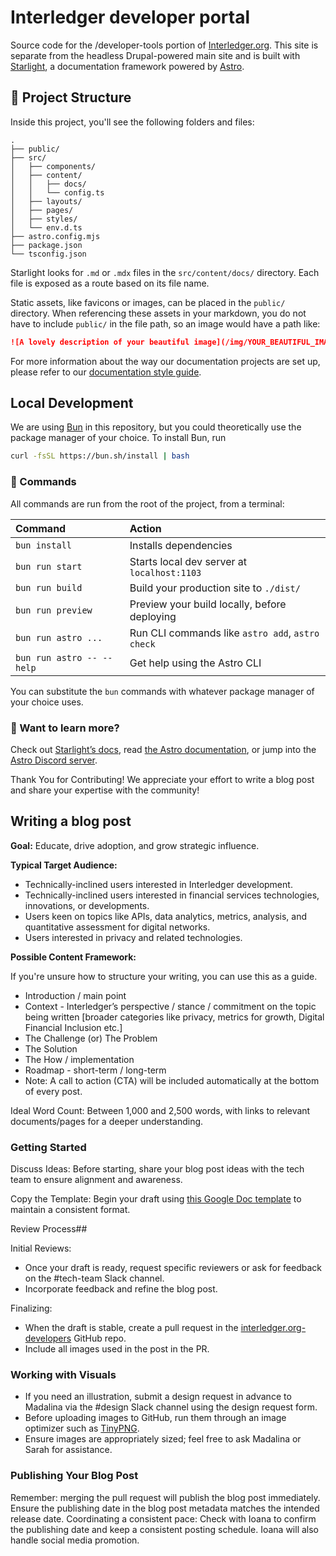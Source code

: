 # Interledger developer portal

Source code for the /developer-tools portion of [Interledger.org](https://interledger.org/). This site is separate from the headless Drupal-powered main site and is built with [Starlight](https://starlight.astro.build/), a documentation framework powered by [Astro](https://astro.build/).

## 🚀 Project Structure

Inside this project, you'll see the following folders and files:

```
.
├── public/
├── src/
│   ├── components/
│   ├── content/
│   │   ├── docs/
│   │   └── config.ts
│   ├── layouts/
│   ├── pages/
│   ├── styles/
│   └── env.d.ts
├── astro.config.mjs
├── package.json
└── tsconfig.json
```

Starlight looks for `.md` or `.mdx` files in the `src/content/docs/` directory. Each file is exposed as a route based on its file name.

Static assets, like favicons or images, can be placed in the `public/` directory. When referencing these assets in your markdown, you do not have to include `public/` in the file path, so an image would have a path like:

```md
![A lovely description of your beautiful image](/img/YOUR_BEAUTIFUL_IMAGE.png)
```

For more information about the way our documentation projects are set up, please refer to our [documentation style guide](https://interledger.tech/#docs-site-building).

## Local Development

We are using [Bun](https://bun.sh/) in this repository, but you could theoretically use the package manager of your choice. To install Bun, run

```sh
curl -fsSL https://bun.sh/install | bash
```

### 🧞 Commands

All commands are run from the root of the project, from a terminal:

| Command                   | Action                                           |
| :------------------------ | :----------------------------------------------- |
| `bun install`             | Installs dependencies                            |
| `bun run start`           | Starts local dev server at `localhost:1103`      |
| `bun run build`           | Build your production site to `./dist/`          |
| `bun run preview`         | Preview your build locally, before deploying     |
| `bun run astro ...`       | Run CLI commands like `astro add`, `astro check` |
| `bun run astro -- --help` | Get help using the Astro CLI                     |

You can substitute the `bun` commands with whatever package manager of your choice uses.

### 👀 Want to learn more?

Check out [Starlight’s docs](https://starlight.astro.build/), read [the Astro documentation](https://docs.astro.build), or jump into the [Astro Discord server](https://astro.build/chat).

Thank You for Contributing! We appreciate your effort to write a blog post and share your expertise with the community!

## Writing a blog post

**Goal:** Educate, drive adoption, and grow strategic influence.

**Typical Target Audience:**

* Technically-inclined users interested in Interledger development.
* Technically-inclined users interested in financial services technologies, innovations, or developments.
* Users keen on topics like APIs, data analytics, metrics, analysis, and quantitative assessment for digital networks.
* Users interested in privacy and related technologies.

**Possible Content Framework:**

If you're unsure how to structure your writing, you can use this as a guide.

* Introduction / main point
* Context - Interledger’s perspective / stance / commitment on the topic being written [broader categories like privacy, metrics for growth, Digital Financial Inclusion etc.]
* The Challenge (or) The Problem
* The Solution
* The How / implementation
* Roadmap - short-term / long-term
* Note: A call to action (CTA) will be included automatically at the bottom of every post.

Ideal Word Count: Between 1,000 and 2,500 words, with links to relevant documents/pages for a deeper understanding.

### Getting Started

Discuss Ideas: Before starting, share your blog post ideas with the tech team to ensure alignment and awareness.

Copy the Template: Begin your draft using [this Google Doc template](https://docs.google.com/document/d/1L7vzsYORg9xmf72ljTdmyekpq2vJ7eQZ9atM2uAXgUM/edit?usp=sharing) to maintain a consistent format.

Review Process## 

Initial Reviews:

* Once your draft is ready, request specific reviewers or ask for feedback on the #tech-team Slack channel.
* Incorporate feedback and refine the blog post.

Finalizing:

* When the draft is stable, create a pull request in the [interledger.org-developers](https://github.com/interledger/interledger.org-developers) GitHub repo.
* Include all images used in the post in the PR.

### Working with Visuals 

* If you need an illustration, submit a design request in advance to Madalina via the #design Slack channel using the design request form.
* Before uploading images to GitHub, run them through an image optimizer such as [TinyPNG](https://tinypng.com/).
* Ensure images are appropriately sized; feel free to ask Madalina or Sarah for assistance.

### Publishing Your Blog Post

Remember: merging the pull request will publish the blog post immediately.
Ensure the publishing date in the blog post metadata matches the intended release date.
Coordinating a consistent pace: Check with Ioana to confirm the publishing date and keep a consistent posting schedule. Ioana will also handle social media promotion.
